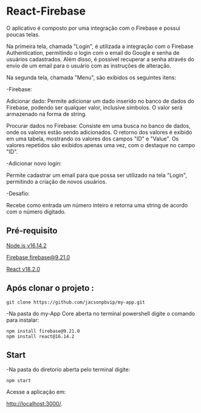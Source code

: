 # React-Firebase
O aplicativo é composto por uma integração com o Firebase e possui poucas telas.

Na primeira tela, chamada "Login", é utilizada a integração com o Firebase Authentication, permitindo o login com o email do Google e senha de usuários cadastrados. Além disso, é possível recuperar a senha através do envio de um email para o usuário com as instruções de alteração.

Na segunda tela, chamada "Menu", são exibidos os seguintes itens:

-Firebase:

Adicionar dado: Permite adicionar um dado inserido no banco de dados do Firebase, podendo ser qualquer valor, inclusive símbolos. O valor será armazenado na forma de string.

Procurar dados no Firebase: Consiste em uma busca no banco de dados, onde os valores estão sendo adicionados. O retorno dos valores é exibido em uma tabela, mostrando os valores dos campos "ID" e "Value". Os valores repetidos são exibidos apenas uma vez, com o destaque no campo "ID".

-Adicionar novo login: 

Permite cadastrar um email para que possa ser utilizado na tela "Login", permitindo a criação de novos usuários.

-Desafio: 

Recebe como entrada um número inteiro e retorna uma string de acordo com o número digitado.

## Pré-requisito

[Node.js v16.14.2](https://nodejs.org/en/blog/release/v16.16.0)

[Firebase firebase@9.21.0](https://firebase.google.com/docs/cli)

[React v18.2.0](https://react.dev/learn/start-a-new-react-project)

## Após clonar o projeto :

    git clone https://github.com/jacsonpbvip/my-app.git

-Na pasta do my-App Core aberta no terminal powershell digite o comando para instalar:

    npm install firebase@9.21.0
    npm install react@16.14.2

## Start
-Na pasta do diretorio aberta pelo terminal digite:

    npm start

Acesse a aplicação em:

[http://localhost:3000/](http://localhost:3000/).